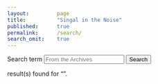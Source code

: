 ```yaml
---
layout:         page
title:          "Singal in the Noise"
published:      true
permalink:      /search/
search_omit:    true
---
```

<!-- Search form -->
<form method="get" action="/search" data-search-form>
  <label for="q">Search term</label>
  <input type="search" name="q" id="q" placeholder="From the Archives" data-search-input />
  <input type="submit" value="Search" />
</form>

<!-- Search results placeholder -->
<p data-search-found>
  <span data-search-found-count></span> result(s) found for &ldquo;<span data-search-found-term></span>&rdquo;.
</p>
<div data-search-results></div>

<!-- Search result template -->
<script type="text/x-template" id="search-result">
  <div>
    <p><a href="##Url##">##Title##</a></p>
    <p##Excerpt##</p>
  </div>
</script>

<!-- jQuery - required but can be moved to the <head> -->
<script src="//ajax.googleapis.com/ajax/libs/jquery/1.10.2/jquery.min.js"></script>

<!-- Search script - Must appear after template -->
  <script src="/assets/js/search.js"></script>
